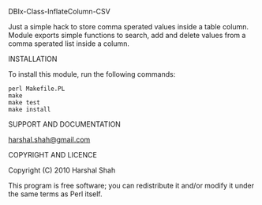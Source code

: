 DBIx-Class-InflateColumn-CSV

Just a simple hack to store comma sperated values inside a table column.
Module exports simple functions to search, add and delete values from a
comma sperated list inside a column.


INSTALLATION

To install this module, run the following commands:

	perl Makefile.PL
	make
	make test
	make install

SUPPORT AND DOCUMENTATION

harshal.shah@gmail.com

COPYRIGHT AND LICENCE

Copyright (C) 2010 Harshal Shah

This program is free software; you can redistribute it and/or modify it
under the same terms as Perl itself.

